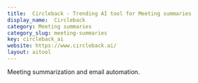 ```yaml
---
title:  Circleback - Trending AI tool for Meeting summaries
display_name:  Circleback
category: Meeting summaries
category_slug: meeting-summaries
key: circleback_ai
website: https://www.circleback.ai/
layout: aitool
---
```


Meeting summarization and email automation.
